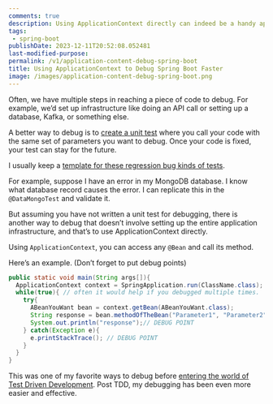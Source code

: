 ```yaml
---
comments: true
description: Using ApplicationContext directly can indeed be a handy approach for debugging without setting up the entire application infrastructure.
tags:
 - spring-boot
publishDate: 2023-12-11T20:52:08.052481
last-modified-purpose:
permalink: /v1/application-content-debug-spring-boot
title: Using ApplicationContext to Debug Spring Boot Faster
image: /images/application-content-debug-spring-boot.png
---
```


Often, we have multiple steps in reaching a piece of code to debug. For example, we’d set up infrastructure like doing an API call or setting up a database, Kafka, or something else.

A better way to debug is to [create a unit test](https://www.ankushchoubey.com/encounter-a-bug/) where you call your code with the same set of parameters you want to debug. Once your code is fixed, your test can stay for the future.

I usually keep a [template for these regression bug kinds of tests](https://www.ankushchoubey.com/v1/junit-bug-tracking).

For example, suppose I have an error in my MongoDB database. I know what database record causes the error. I can replicate this in the `@DataMongoTest` and validate it.

But assuming you have not written a unit test for debugging, there is another way to debug that doesn’t involve setting up the entire application infrastructure, and that’s to use ApplicationContext directly.

Using `ApplicationContext`, you can access any `@Bean` and call its method.

Here’s an example. (Don’t forget to put debug points)

```java
public static void main(String args[]){
  ApplicationContext context = SpringApplication.run(ClassName.class);
  while(true){ // often it would help if you debugged multiple times.
    try{
      ABeanYouWant bean = context.getBean(ABeanYouWant.class);
      String response = bean.methodOfTheBean("Parameter1", "Parameter2"); // DEBUG POINT
      System.out.println("response");// DEBUG POINT
    } catch(Exception e){
      e.printStackTrace(); // DEBUG POINT
    }
  }
}
```

This was one of my favorite ways to debug before [entering the world of Test Driven Development](https://ankushchoubey.com/tdd). Post TDD, my debugging has been even more easier and effective.
